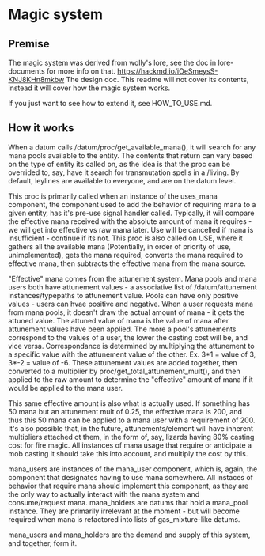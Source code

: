 # Magic system

## Premise
The magic system was derived from wolly's lore, see the doc in lore-documents for more info on that.
https://hackmd.io/iOeSmeysS-KNJ8KHn8mkbw
The design doc. This readme will not cover its contents, instead it will cover how the magic system works.

If you just want to see how to extend it, see HOW_TO_USE.md.

## How it works
When a datum calls /datum/proc/get_available_mana(), it will search for any mana pools available to the entity. The contents that return can vary based on the type of entity its called on, as the idea is that the proc can be overrided to, say, have it search for transmutation spells in a /living. By default, leylines are available to everyone, and are on the datum level.

This proc is primarily called when an instance of the uses_mana component, the component used to add the behavior of requiring mana to a given entity, has it's pre-use signal handler called. Typically, it will compare the effective mana received with the absolute amount of mana it requires - we will get into effective vs raw mana later. Use will be cancelled if mana is insufficient - continue if its not. 
This proc is also called on USE, where it gathers all the available mana (Potentially, in order of priority of use, unimplemented), gets the mana required, converts the mana required to effective mana, then subtracts the effective mana from the mana source.

"Effective" mana comes from the attunement system. Mana pools and mana users both have attunement values - a associative list of /datum/attunement instances/typepaths to attunement value. Pools can have only positive values - users can hvae positive and negative. When a user requests mana from mana pools, it doesn't draw the actual amount of mana - it gets the attuned value. The attuned value of mana is the value of mana after attunement values have been applied. 
The more a pool's attunements correspond to the values of a user, the lower the casting cost will be, and vice versa. Correspondance is determined by multiplying the attunement to a specific value with the attunement value of the other. Ex. 3\*1 = value of 3, 3\*-2 = value of -6. These attunement values are added together, then converted to a multiplier by proc/get_total_attunement_mult(), and then applied to the raw amount to determine the "effective" amount of mana if it would be applied to the mana user.

This same effective amount is also what is actually used. If something has 50 mana but an attunement mult of 0.25, the effective mana is 200, and thus this 50 mana can be applied to a mana user with a requirement of 200.
It's also possible that, in the future, attunements/element will have inherent multipliers attached ot them, in the form of, say, lizards having 80% casting cost for fire magic. All instances of mana usage that require or anticipate a mob casting it should take this into account, and multiply the cost by this.

mana_users are instances of the mana_user component, which is, again, the component that designates having to use mana somewhere. All instaces of behavior that require mana should implement this component, as they are the only way to actually interact with the mana system and consume/request mana.
mana_holders are datums that hold a mana_pool instance. They are primarily irrelevant at the moment - but will become required when mana is refactored into lists of gas_mixture-like datums.

mana_users and mana_holders are the demand and supply of this system, and together, form it.
